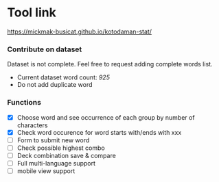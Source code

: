 # Tool link
https://mickmak-busicat.github.io/kotodaman-stat/

### Contribute on dataset
Dataset is not complete. Feel free to request adding complete words list.
- Current dataset word count: *925*
- Do not add duplicate word

### Functions
- [x] Choose word and see occurrence of each group by number of characters
- [x] Check word occurence for word starts with/ends with xxx
- [ ] Form to submit new word
- [ ] Check possible highest combo
- [ ] Deck combination save & compare
- [ ] Full multi-language support
- [ ] mobile view support
